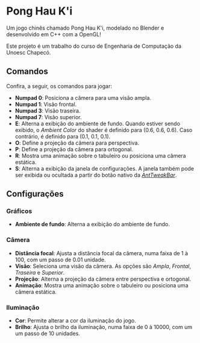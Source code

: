 # Pong Hau K'i

Um jogo chinês chamado Pong Hau K'i, modelado no Blender e desenvolvido em C++ com a OpenGL!

Este projeto é um trabalho do curso de Engenharia de Computação da Unoesc Chapecó.

## Comandos

Confira, a seguir, os comandos para jogar:

* **Numpad 0**: Posiciona a câmera para uma visão ampla.
* **Numpad 1**: Visão frontal.
* **Numpad 3**: Visão traseira.
* **Numpad 7**: Visão superior.
* **E**: Alterna a exibição do ambiente de fundo. Quando estiver sendo exibido, o *Ambient Color* do shader é definido para (0.6, 0.6, 0.6). Caso contrário, é definido para (0.1, 0.1, 0.1).
* **O**: Define a projeção da câmera para perspectiva.
* **P**: Define a projeção da câmera para ortogonal.
* **R**: Mostra uma animação sobre o tabuleiro ou posiciona uma câmera estática.
* **S**: Alterna a exibição da janela de configurações. A janela também pode ser exibida ou ocultada a partir do botão nativo da *[AntTweakBar](http://anttweakbar.sourceforge.net/doc/)*.

## Configurações

### Gráficos

* **Ambiente de fundo**: Alterna a exibição do ambiente de fundo.

### Câmera

* **Distância focal**: Ajusta a distância focal da câmera, numa faixa de 1 à 100, com um passo de 0.01 unidade.
* **Visão**: Seleciona uma visão da câmera. As opções são *Ampla*, *Frontal*, *Traseira* e *Superior*.
* **Projeção**: Alterna a projeção da câmera entre perspectiva e ortogonal.
* **Animação**: Mostra uma animação sobre o tabuleiro ou posiciona uma câmera estática.

### Iluminação

* **Cor**: Permite alterar a cor da iluminação do jogo.
* **Brilho**: Ajusta o brilho da iluminação, numa faixa de 0 à 10000, com um um passo de 10 unidades.